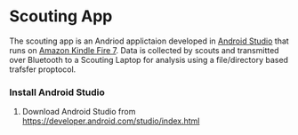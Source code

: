 # Scouting App
The scouting app is an Andriod applictaion developed in [Android Studio](https://developer.android.com/studio/index.html) that runs on [Amazon Kindle Fire 7](https://www.amazon.com/gp/product/B01GEW27DA/ref=s9_acsd_al_bw_c_x_1_w?pf_rd_m=ATVPDKIKX0DER&pf_rd_s=merchandised-search-1&pf_rd_r=Y2A73HPSF8Q1E412D9MQ&pf_rd_r=Y2A73HPSF8Q1E412D9MQ&pf_rd_t=101&pf_rd_p=9dc61513-e481-4706-b9e4-c3e33c093299&pf_rd_p=9dc61513-e481-4706-b9e4-c3e33c093299&pf_rd_i=6669703011). 
Data is collected by scouts and transmitted over Bluetooth to a Scouting Laptop for analysis using a file/directory based trafsfer proptocol.

### Install Android Studio
1. Download Android Studio from https://developer.android.com/studio/index.html